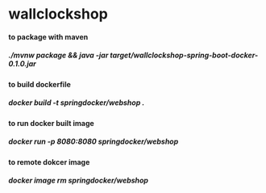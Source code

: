 # wallclockshop

#### to package with maven 
##### ./mvnw package && java -jar target/wallclockshop-spring-boot-docker-0.1.0.jar
 
#### to build dockerfile 
#####  docker build -t springdocker/webshop .

#### to run docker built image 
##### docker run -p 8080:8080 springdocker/webshop 

#### to remote dokcer image
##### docker image rm springdocker/webshop
